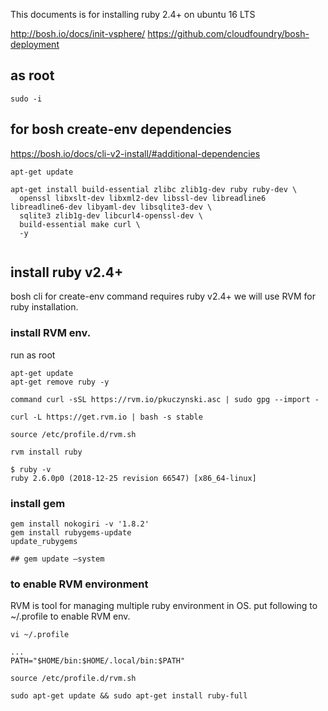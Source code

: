 
This documents is for installing ruby 2.4+ on  ubuntu 16 LTS 

http://bosh.io/docs/init-vsphere/
https://github.com/cloudfoundry/bosh-deployment

## as root

```
sudo -i
```


## for bosh create-env dependencies
https://bosh.io/docs/cli-v2-install/#additional-dependencies
```
apt-get update

apt-get install build-essential zlibc zlib1g-dev ruby ruby-dev \
  openssl libxslt-dev libxml2-dev libssl-dev libreadline6 libreadline6-dev libyaml-dev libsqlite3-dev \
  sqlite3 zlib1g-dev libcurl4-openssl-dev \
  build-essential make curl \
  -y
  
```


## install ruby v2.4+
bosh cli for create-env command requires ruby v2.4+
we will use RVM for ruby installation.

### install RVM env.
run as root
```
apt-get update
apt-get remove ruby -y

command curl -sSL https://rvm.io/pkuczynski.asc | sudo gpg --import -

curl -L https://get.rvm.io | bash -s stable

source /etc/profile.d/rvm.sh

rvm install ruby

$ ruby -v
ruby 2.6.0p0 (2018-12-25 revision 66547) [x86_64-linux]

```


### install gem

```
gem install nokogiri -v '1.8.2'
gem install rubygems-update
update_rubygems

## gem update —system
```


###  to enable RVM environment
RVM is tool for managing multiple ruby environment in OS.
put following to ~/.profile to enable RVM env.

```
vi ~/.profile

...
PATH="$HOME/bin:$HOME/.local/bin:$PATH"

source /etc/profile.d/rvm.sh
```

```
sudo apt-get update && sudo apt-get install ruby-full
```
